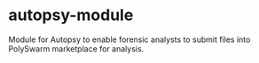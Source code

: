 # autopsy-module
Module for Autopsy to enable forensic analysts to submit files into PolySwarm marketplace for analysis.
